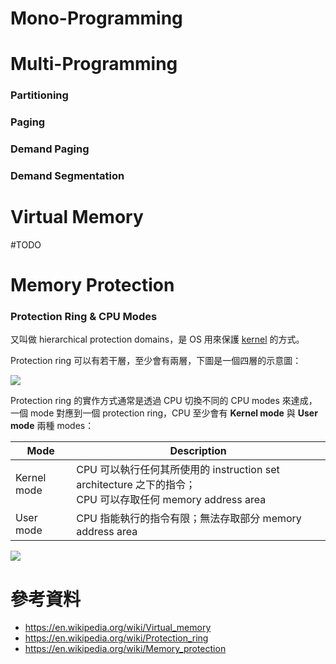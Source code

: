 # Mono-Programming

# Multi-Programming

### Partitioning

### Paging

### Demand Paging

### Demand Segmentation

# Virtual Memory

#TODO 

# Memory Protection

### Protection Ring & CPU Modes

又叫做 hierarchical protection domains，是 OS 用來保護 [kernel](</Operating System/Kernel.draft.md>) 的方式。

Protection ring 可以有若干層，至少會有兩層，下圖是一個四層的示意圖：

![](<https://raw.githubusercontent.com/Jamison-Chen/KM-software/master/img/protection-ring-4.jpeg>)

Protection ring 的實作方式通常是透過 CPU 切換不同的 CPU modes 來達成，一個 mode 對應到一個 protection ring，CPU 至少會有 **Kernel mode** 與 **User mode** 兩種 modes：

|Mode|Description|
|---|---|
|Kernel mode|CPU 可以執行任何其所使用的 instruction set architecture 之下的指令；<br/>CPU 可以存取任何 memory address area|
|User mode|CPU 指能執行的指令有限；無法存取部分 memory address area|

![](<https://raw.githubusercontent.com/Jamison-Chen/KM-software/master/img/protection-ring-2.jpeg>)

# 參考資料

- <https://en.wikipedia.org/wiki/Virtual_memory>
- <https://en.wikipedia.org/wiki/Protection_ring>
- <https://en.wikipedia.org/wiki/Memory_protection>
